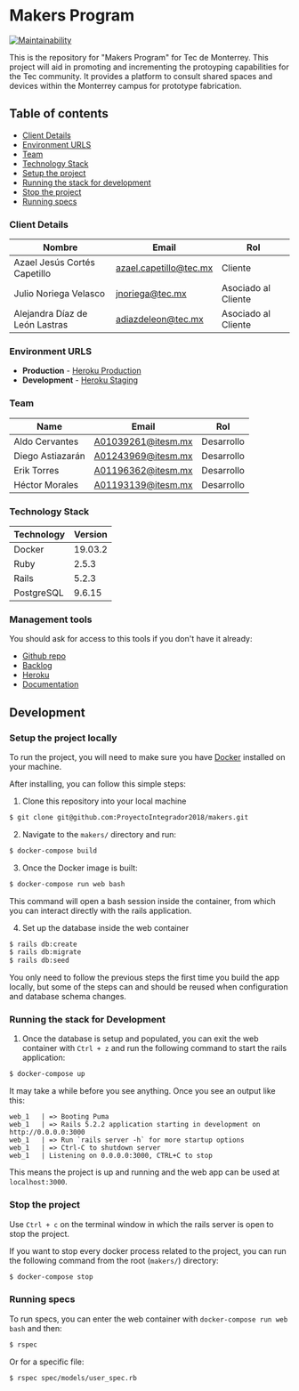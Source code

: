 # Makers Program

[![Maintainability](https://api.codeclimate.com/v1/badges/2c16e29a1eaf6d9f81f0/maintainability)](https://codeclimate.com/github/ProyectoIntegrador2018/makers/maintainability)

This is the repository for "Makers Program" for Tec de Monterrey. This project will aid in promoting and incrementing the protoyping capabilities for the Tec community. It provides a platform to consult shared spaces and devices within the Monterrey campus for prototype fabrication.

## Table of contents

* [Client Details](#client-details)
* [Environment URLS](#environment-urls)
* [Team](#team)
* [Technology Stack](#technology-stack)
* [Setup the project](#setup-the-project-locally)
* [Running the stack for development](#running-the-stack-for-development)
* [Stop the project](#stop-the-project)
* [Running specs](#running-specs)

### Client Details

| Nombre                         | Email                    | Rol                 |
| ------------------------------ | ------------------------ | ------------------- |
| Azael Jesús Cortés Capetillo   | azael.capetillo@tec.mx   | Cliente             |
| Julio Noriega Velasco          | jnoriega@tec.mx          | Asociado al Cliente |
| Alejandra Díaz de León Lastras | adiazdeleon@tec.mx       | Asociado al Cliente |


### Environment URLS

* **Production** - [Heroku Production](https://makers-program.herokuapp.com/)
* **Development** - [Heroku Staging](https://makers-program-staging.herokuapp.com/)

### Team

| Name                              | Email              | Rol        |
| --------------------------------- | ------------------ | ---------- |
| Aldo Cervantes             | A01039261@itesm.mx | Desarrollo |
| Diego Astiazarán | A01243969@itesm.mx | Desarrollo |
| Erik Torres         | A01196362@itesm.mx | Desarrollo |
| Héctor Morales             | A01193139@itesm.mx | Desarrollo |

### Technology Stack
| Technology    | Version      |
| ------------- | -------------|
| Docker        | 19.03.2      |
| Ruby          | 2.5.3        |
| Rails         |  5.2.3       |
| PostgreSQL    |  9.6.15      |

### Management tools

You should ask for access to this tools if you don't have it already:

* [Github repo](https://github.com/ProyectoIntegrador2018/makers)
* [Backlog](https://github.com/ProyectoIntegrador2018/makers/projects)
* [Heroku](https://makers-program.herokuapp.com/)
* [Documentation](https://drive.google.com/open?id=18KPPQ1VZwSyOb2UREPyWXmzGm2MxcWDy)

## Development

### Setup the project locally

To run the project, you will need to make sure you have [Docker](https://docker.com) installed on your machine.

After installing, you can follow this simple steps:

1. Clone this repository into your local machine

```bash
$ git clone git@github.com:ProyectoIntegrador2018/makers.git
```

2. Navigate to the `makers/` directory and run:

```bash
$ docker-compose build
```

3. Once the Docker image is built:

```bash
$ docker-compose run web bash
```

This command will open a bash session inside the container, from which you can interact directly with the rails application.

4. Set up the database inside the web container

```bash
$ rails db:create
$ rails db:migrate
$ rails db:seed
```

You only need to follow the previous steps the first time you build the app locally, but some of the steps can and should be reused when configuration and database schema changes.

### Running the stack for Development

1. Once the database is setup and populated, you can exit the web container with `Ctrl + z` and run the following command to start the rails application:

```bash
$ docker-compose up
```

It may take a while before you see anything. Once you see an output like this:

```
web_1   | => Booting Puma
web_1   | => Rails 5.2.2 application starting in development on http://0.0.0.0:3000
web_1   | => Run `rails server -h` for more startup options
web_1   | => Ctrl-C to shutdown server
web_1   | Listening on 0.0.0.0:3000, CTRL+C to stop
```

This means the project is up and running and the web app can be used at `localhost:3000`.

### Stop the project

Use `Ctrl + c` on the terminal window in which the rails server is open to stop the project.

If you want to stop every docker process related to the project, you can run the following command from the root (`makers/`) directory:

```bash
$ docker-compose stop
```

### Running specs

To run specs, you can enter the web container with `docker-compose run web bash` and then:

```bash
$ rspec
```

Or for a specific file:

```
$ rspec spec/models/user_spec.rb
```
